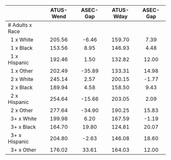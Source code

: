 
|                      |    ATUS-Wend |     ASEC-Gap |    ATUS-Wday |     ASEC-Gap |
| -------------------- | :----------: | :----------: | :----------: | :----------: |
| # Adults x Race      |              |              |              |              |
| &nbsp;&nbsp;1 x White |       205.56 |        -6.46 |       159.70 |         7.39 |
| &nbsp;&nbsp;1 x Black |       153.56 |         8.95 |       146.93 |         4.48 |
| &nbsp;&nbsp;1 x Hispanic |       192.46 |         1.50 |       132.82 |        12.00 |
| &nbsp;&nbsp;1 x Other |       202.49 |       -35.89 |       133.31 |        14.98 |
| &nbsp;&nbsp;2 x White |       245.14 |         2.57 |       200.15 |        -1.77 |
| &nbsp;&nbsp;2 x Black |       189.94 |         4.58 |       158.50 |         9.43 |
| &nbsp;&nbsp;2 x Hispanic |       254.64 |       -15.66 |       203.05 |         2.09 |
| &nbsp;&nbsp;2 x Other |       277.64 |       -34.90 |       190.25 |        15.83 |
| &nbsp;&nbsp;3+ x White |       199.98 |         6.20 |       167.59 |        -1.19 |
| &nbsp;&nbsp;3+ x Black |       164.70 |        19.80 |       124.81 |        20.07 |
| &nbsp;&nbsp;3+ x Hispanic |       204.80 |        -2.63 |       146.08 |        18.60 |
| &nbsp;&nbsp;3+ x Other |       176.02 |        33.61 |       164.03 |        12.00 |

